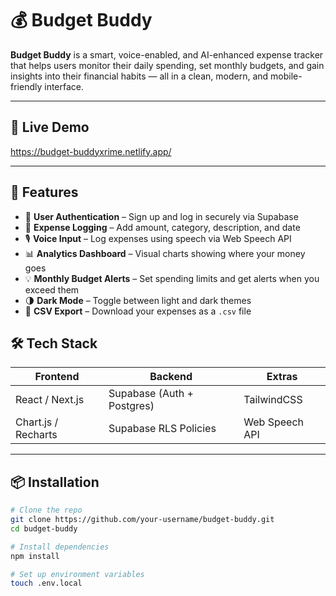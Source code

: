 # 💰 Budget Buddy

**Budget Buddy** is a smart, voice-enabled, and AI-enhanced expense tracker that helps users monitor their daily spending, set monthly budgets, and gain insights into their financial habits — all in a clean, modern, and mobile-friendly interface.

---

## 🚀 Live Demo
https://budget-buddyxrime.netlify.app/

---

## 🧠 Features

- 🔐 **User Authentication** – Sign up and log in securely via Supabase
- 🧾 **Expense Logging** – Add amount, category, description, and date
- 🎙️ **Voice Input** – Log expenses using speech via Web Speech API
- 📊 **Analytics Dashboard** – Visual charts showing where your money goes
- 💡 **Monthly Budget Alerts** – Set spending limits and get alerts when you exceed them
- 🌗 **Dark Mode** – Toggle between light and dark themes
- 📁 **CSV Export** – Download your expenses as a `.csv` file

## 🛠 Tech Stack

| Frontend        | Backend         | Extras               |
|-----------------|-----------------|----------------------|
| React / Next.js | Supabase (Auth + Postgres) | TailwindCSS |
| Chart.js / Recharts | Supabase RLS Policies | Web Speech API | CSV Export | Dark Mode Toggle |

---

## 📦 Installation

```bash
# Clone the repo
git clone https://github.com/your-username/budget-buddy.git
cd budget-buddy

# Install dependencies
npm install

# Set up environment variables
touch .env.local
